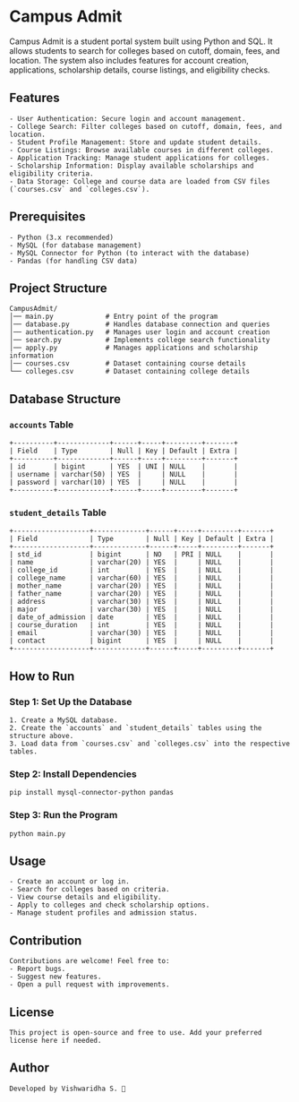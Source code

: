 # Campus Admit

Campus Admit is a student portal system built using Python and SQL. It allows students to search for colleges based on cutoff, domain, fees, and location. The system also includes features for account creation, applications, scholarship details, course listings, and eligibility checks.

## Features

```
- User Authentication: Secure login and account management.
- College Search: Filter colleges based on cutoff, domain, fees, and location.
- Student Profile Management: Store and update student details.
- Course Listings: Browse available courses in different colleges.
- Application Tracking: Manage student applications for colleges.
- Scholarship Information: Display available scholarships and eligibility criteria.
- Data Storage: College and course data are loaded from CSV files (`courses.csv` and `colleges.csv`).
```

## Prerequisites

```
- Python (3.x recommended)
- MySQL (for database management)
- MySQL Connector for Python (to interact with the database)
- Pandas (for handling CSV data)
```

## Project Structure

```
CampusAdmit/
│── main.py             # Entry point of the program
│── database.py         # Handles database connection and queries
│── authentication.py   # Manages user login and account creation
│── search.py           # Implements college search functionality
│── apply.py            # Manages applications and scholarship information
│── courses.csv         # Dataset containing course details
└── colleges.csv        # Dataset containing college details
```

## Database Structure

### `accounts` Table

```
+----------+-------------+------+-----+---------+-------+
| Field    | Type        | Null | Key | Default | Extra |
+----------+-------------+------+-----+---------+-------+
| id       | bigint      | YES  | UNI | NULL    |       |
| username | varchar(50) | YES  |     | NULL    |       |
| password | varchar(10) | YES  |     | NULL    |       |
+----------+-------------+------+-----+---------+-------+
```

### `student_details` Table

```
+-------------------+-------------+------+-----+---------+-------+
| Field             | Type        | Null | Key | Default | Extra |
+-------------------+-------------+------+-----+---------+-------+
| std_id            | bigint      | NO   | PRI | NULL    |       |
| name              | varchar(20) | YES  |     | NULL    |       |
| college_id        | int         | YES  |     | NULL    |       |
| college_name      | varchar(60) | YES  |     | NULL    |       |
| mother_name       | varchar(20) | YES  |     | NULL    |       |
| father_name       | varchar(20) | YES  |     | NULL    |       |
| address           | varchar(30) | YES  |     | NULL    |       |
| major             | varchar(30) | YES  |     | NULL    |       |
| date_of_admission | date        | YES  |     | NULL    |       |
| course_duration   | int         | YES  |     | NULL    |       |
| email             | varchar(30) | YES  |     | NULL    |       |
| contact           | bigint      | YES  |     | NULL    |       |
+-------------------+-------------+------+-----+---------+-------+
```

## How to Run

### Step 1: Set Up the Database

```
1. Create a MySQL database.
2. Create the `accounts` and `student_details` tables using the structure above.
3. Load data from `courses.csv` and `colleges.csv` into the respective tables.
```

### Step 2: Install Dependencies

```
pip install mysql-connector-python pandas
```

### Step 3: Run the Program

```
python main.py
```

## Usage

```
- Create an account or log in.
- Search for colleges based on criteria.
- View course details and eligibility.
- Apply to colleges and check scholarship options.
- Manage student profiles and admission status.
```

## Contribution

```
Contributions are welcome! Feel free to:
- Report bugs.
- Suggest new features.
- Open a pull request with improvements.
```

## License

```
This project is open-source and free to use. Add your preferred license here if needed.
```

## Author

```
Developed by Vishwaridha S. 🎉
```
